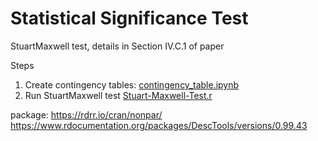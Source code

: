 # Statistical Significance Test

StuartMaxwell test, details in Section IV.C.1 of paper

Steps </br>

1. Create contingency tables: [contingency_table.ipynb](https://github.com/manjaryp/GANvsGraphicsvsReal/blob/main/Statistical%20significance/contingency_table.ipynb)  </br>
2. Run StuartMaxwell test [Stuart-Maxwell-Test.r](https://github.com/manjaryp/GANvsGraphicsvsReal/blob/main/Statistical%20significance/Stuart-Maxwell-Test.r) 

package:
https://rdrr.io/cran/nonpar/
https://www.rdocumentation.org/packages/DescTools/versions/0.99.43
